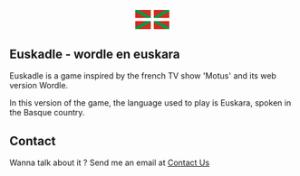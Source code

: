 <p align="center">
  <a href="euskadle.gatsbyjs.io">
    <img alt="Euskadle" src="./src/images/flag.svg" width="60" />
  </a>
</p>

## Euskadle - wordle en euskara

Euskadle is a game inspired by the french TV show 'Motus' and its web version Wordle.

In this version of the game, the language used to play is Euskara, spoken in the Basque country.

## Contact 

Wanna talk about it ? Send me an email at [Contact Us](mailto:paulcourtoispaul@gmail.com)
